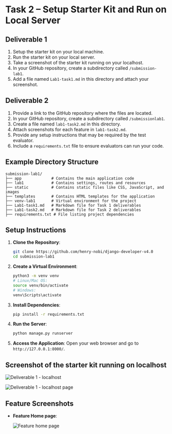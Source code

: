 # Task 2 – Setup Starter Kit and Run on Local Server

## Deliverable 1
1. Setup the starter kit on your local machine.
2. Run the starter kit on your local server.
3. Take a screenshot of the starter kit running on your localhost.
4. In your GitHub repository, create a subdirectory called `/submission-lab1`.
5. Add a file named `Lab1-task1.md` in this directory and attach your screenshot.

## Deliverable 2
1. Provide a link to the GitHub repository where the files are located.
2. In your GitHub repository, create a subdirectory called `/submissionlab1`.
3. Create a file named `lab1-task2.md` in this directory.
4. Attach screenshots for each feature in `lab1-task2.md`.
5. Provide any setup instructions that may be required by the test evaluator.
6. Include a `requirements.txt` file to ensure evaluators can run your code.

## Example Directory Structure
```
submission-lab1/
├── app             # Contains the main application code
├── lab1            # Contains settings, routes and resources
├── static          # Contains static files like CSS, JavaScript, and images
├── templates       # Contains HTML templates for the application
├── venv-lab1       # Virtual environment for the project
├── Lab1-task1.md   # Markdown file for Task 1 deliverables
├── Lab1-task2.md   # Markdown file for Task 2 deliverables
├── requirements.txt # File listing project dependencies
```

## Setup Instructions

1. **Clone the Repository**:
    ```sh
    git clone https://github.com/henry-nobi/django-developer-v4.0
    cd submission-lab1
    ```

2. **Create a Virtual Environment**:
    ```sh
    python3 -m venv venv
    # Linux/Mac OS: 
    source venv/bin/activate  
    # Windows:
    venv\Scripts\activate
    ```

3. **Install Dependencies**:
    ```sh
    pip install -r requirements.txt
    ```
4. **Run the Server**:
    ```sh
    python manage.py runserver
    ```

5. **Access the Application**:
    Open your web browser and go to `http://127.0.0.1:8000/`.

## Screenshot of the starter kit running on localhost

  ![Deliverable 1 - localhost](/screenshots/lab1-task2-localhost.png)
  
  ![Deliverable 1 - localhost page](/screenshots/lab1-task2-localhost-page.png)

## Feature Screenshots

- **Feature Home page**:

    ![Feature home page](/screenshots/lab1-task1.png)
